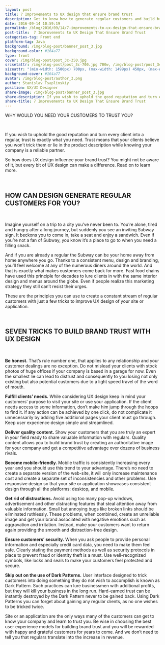 ```yaml
--- 
layout: post
title: 7 Improvements to UX design that ensure brand trust
description: Get to know how to generate regular customers and build brand trust by making seven improvements in your website or application UX design.
date: 2016-09-14 10:59:19
permalink: /blog/2016/09/14/7-improvements-to-ux-design-that-ensure-brand-trust/
post-title:  7 Improvements to UX Design That Ensure Brand Trust
categories-tag: Front end
platform-tag: Java
background: /img/blog-post/banner_post_3.jpg
background-color: #164a77
type: front
cover: /img/blog-post/post_3c-350.jpg 
srcsetattr: /img/blog-post/post_3c-700.jpg 700w, /img/blog-post/post_3c-450.jpg 450w, /img/blog-post/post_3c-350.jpg 350w 
sizeattr: "(min-width: 1500px) 700px, (max-width: 1499px) 450px, (max-width: 1000px) 350px, 700px"
background-cover: #164a77
avatar: /img/blog-post/author_3.png
author: Stanislav Tsaplinskiy
position: UX/UI Designer
share-image: /img/blog-post/banner_post_3.jpg
share-description: If you wish to uphold the good reputation and turn every client into a regular, trust is exactly what you need. Trust means that your clients believe you won't trick them or lie in the product description while knowing your company is a reliable partner
share-title: 7 Improvements to UX Design That Ensure Brand Trust
---
```

<div class="post-body p-t-6rem">
<p>WHY WOULD YOU NEED YOUR CUSTOMERS TO TRUST YOU?</p>
<p>&nbsp;</p>
<p>If you wish to uphold the good reputation and turn every client into a regular, trust is exactly what you need. Trust means that your clients believe you won&#8217;t trick them or lie in the product description while knowing your company is a reliable partner.</p>
<p>So how does UX design influence your brand trust? You might not be aware of it, but every bit of UX design can make a difference. Read on to learn more.</p>
<p>&nbsp;</p>
<h2>HOW CAN DESIGN GENERATE REGULAR CUSTOMERS FOR YOU?</h2>
<p>&nbsp;</p>
<p>Imagine yourself on a trip to a city you&#8217;ve never been to. You&#8217;re alone, tired and hungry after a long journey, but suddenly you see an inviting Subway sign. It beckons you to come in, take a seat and enjoy a sandwich. Even if you&#8217;re not a fan of Subway, you know it&#8217;s a place to go to when you need a filling snack.</p>
<p>And if you are already a regular the Subway can be your home away from home anywhere you go. Thanks to a consistent menu, design and branding, you&#8217;ll feel welcome at any of the numerous diners around the world. And that is exactly what makes customers come back for more. Fast food chains have used this principle for decades to lure clients in with the same interior design and menus around the globe. Even if people realize this marketing strategy they still can&#8217;t resist their urges.</p>
<p>These are the principles you can use to create a constant stream of regular customers with just a few tricks to improve UX design of your site or application.</p>
<p>&nbsp;</p>
<h2>SEVEN TRICKS TO BUILD BRAND TRUST WITH UX DESIGN</h2>
<p>&nbsp;</p>
<p><strong>Be honest.</strong> That&#8217;s rule number one, that applies to any relationship and your customer dealings are no exception. Do not mislead your clients with stock photos of huge offices if your company is based in a garage for now. Even the smallest lie can lead to distrust and consequently to you losing not only existing but also potential customers due to a light speed travel of the word of mouth.</p>
<p><strong>Fulfill clients&#8217; needs.</strong> While considering UX design keep in mind your customers&#8217; purpose to visit your site or use your application. If the client needs access to some information, don&#8217;t make him jump through the hoops to find it. If any action can be achieved by one click, do not complicate it unnecessarily by adding five additional pages your client must go through. Keep user experience design simple and streamlined.</p>
<p><strong>Deliver quality content.</strong> Show your customers that you are truly an expert in your field ready to share valuable information with regulars. Quality content allows you to build brand trust by creating an authoritative image for your company and get a competitive advantage over dozens of business rivals.</p>
<p><strong>Become mobile-friendly.</strong> Mobile traffic is consistently increasing every year and you should use this trend to your advantage. There&#8217;s no need to create a separate version of the web-site, it will only increase maintenance cost and create a separate set of inconsistencies and other problems. Use responsive design so that your site or application showcases consistent design through all the platforms: desktop, and mobile.</p>
<p><strong>Get rid of distractions.</strong> Avoid using too many pop-up windows, advertisement and other distracting features that steal attention away from valuable information. Small but annoying bugs like broken links should be eliminated ruthlessly. These problems, when combined, create an unreliable image and get your brand associated with negative emotions such as aggravation and irritation. Instead, make your customers want to return again providing the smooth and distraction-free design.</p>
<p><strong>Ensure customers’ security.</strong> When you ask people to provide personal information and especially credit card data, you need to make them feel safe. Clearly stating the payment methods as well as security protocols in place to prevent fraud or identity theft is a must. Use well-recognized symbols, like locks and seals to make your customers feel protected and secure.</p>
<p><strong>Skip out on the use of Dark Patterns.</strong> User interface designed to trick customers into doing something they do not wish to accomplish is known as Dark Pattern. Such practices can lure businessmen with additional profits, but they will kill your business in the long run. Hard-earned trust can be instantly destroyed by the Dark Pattern never to be gained back. Using Dark Patterns you can forget about gaining any regular clients, as no one wishes to be tricked twice.</p>
<p>Site or an application are the only ways many of the customers can get to know your company and learn to trust you. Be wise in choosing the best user experience models for building brand trust and you will be rewarded with happy and grateful customers for years to come. And we don&#8217;t need to tell you that regulars translate into the increase in revenue.</p>

</div>